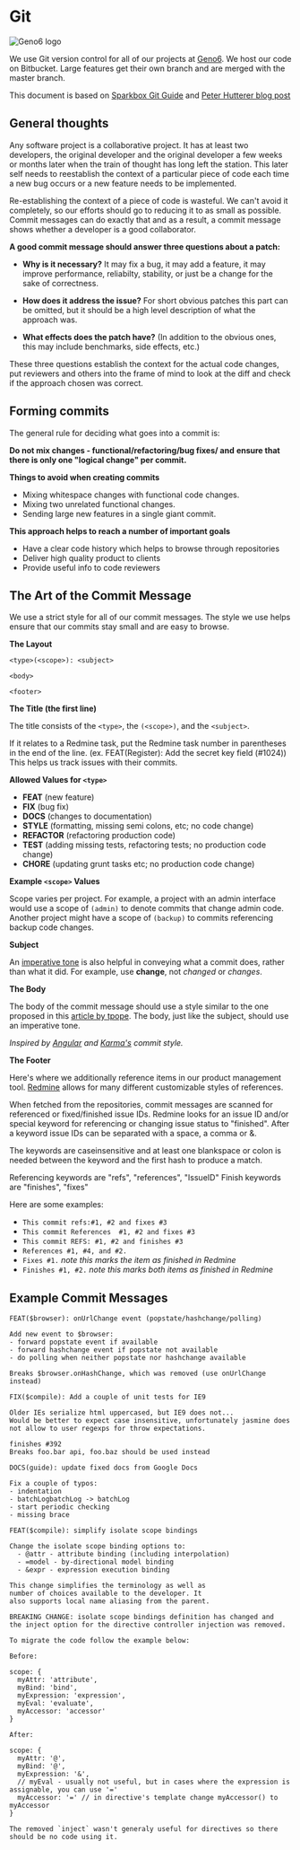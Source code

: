 Git
===

![Geno6 logo](http://geno6.com/wp-content/uploads/2014/08/geno6lgo.png)

We use Git version control for all of our projects at [Geno6]. We host
our code on Bitbucket. Large features get their own branch and are merged with the master branch.

This document is based on [Sparkbox Git Guide] and [Peter Hutterer blog post]


General thoughts
----------------


Any software project is a collaborative project. It has at least two developers, the original developer and the original developer a few weeks or months later when the train of thought has long left the station. This later self needs to reestablish the context of a particular piece of code each time a new bug occurs or a new feature needs to be implemented. 

Re-establishing the context of a piece of code is wasteful. We can't avoid it completely, so our efforts should go to reducing it to as small as possible. Commit messages can do exactly that and as a result, a commit message shows whether a developer is a good collaborator.

**A good commit message should answer three questions about a patch:**

- **Why is it necessary?** It may fix a bug, it may add a feature, it may improve performance, reliabilty, stability, or just be a change for the sake of correctness.

- **How does it address the issue?** For short obvious patches this part can be omitted, but it should be a high level description of what the approach was.

- **What effects does the patch have?** (In addition to the obvious ones, this may include benchmarks, side effects, etc.)

These three questions establish the context for the actual code changes, put reviewers and others into the frame of mind to look at the diff and check if the approach chosen was correct.


Forming commits
---------------


The general rule for deciding what goes into a commit is:

**Do not mix changes - functional/refactoring/bug fixes/ and**
**ensure that there is only one "logical change" per commit.**


**Things to avoid when creating commits**
- Mixing whitespace changes with functional code changes.
- Mixing two unrelated functional changes.
- Sending large new features in a single giant commit.


**This approach helps to reach a number of important goals**

- Have a clear code history which helps to browse through repositories
- Deliver high quality product to clients
- Provide useful info to code reviewers


The Art of the Commit Message
-----------------------------

We use a strict style for all of our commit messages. The style we use helps
ensure that our commits stay small and are easy to browse.

**The Layout**

```
<type>(<scope>): <subject>

<body>

<footer>
```

**The Title (the first line)**

The title consists of the `<type>`, the `(<scope>)`, and the `<subject>`.

If it relates to a Redmine task, put the Redmine task number in parentheses
in the end of the line. (ex. FEAT(Register): Add the secret key field
(#1024)) This helps us track issues with their commits.


**Allowed Values for `<type>`**

- **FEAT** (new feature)
- **FIX** (bug fix)
- **DOCS** (changes to documentation)
- **STYLE** (formatting, missing semi colons, etc; no code change)
- **REFACTOR** (refactoring production code)
- **TEST** (adding missing tests, refactoring tests; no production code change)
- **CHORE** (updating grunt tasks etc; no production code change)

**Example `<scope>` Values**

Scope varies per project. For example, a project with an admin interface would
use a scope of `(admin)` to denote commits that change admin code. Another
project might have a scope of `(backup)` to commits referencing backup code
changes.

**Subject**

An [imperative tone][365] is also helpful in conveying what a commit does,
rather than what it did. For example, use **change**, not _changed_ or
_changes_.

**The Body**

The body of the commit message should use a style similar to the one proposed
in this [article by tpope][tpope]. The body, just like the subject, should use
an imperative tone.


_Inspired by [Angular][angularc] and [Karma's][karmac] commit style._

**The Footer**

Here's where we additionally reference items in our product management tool. [Redmine][]
allows for many different customizable styles of references.

When fetched from the repositories, commit messages are scanned for
referenced or fixed/finished issue IDs. Redmine looks for an issue ID
and/or special keyword for referencing or changing issue status to
"finished".
After a keyword issue IDs can be separated with a space, a comma or &.

The keywords are caseinsensitive and at least one blankspace or colon is
needed between the keyword and the first hash to produce a match.

Referencing keywords are "refs", "references", "IssueID"
Finish keywords are "finishes", "fixes"

Here are some examples:

*   `This commit refs:#1, #2 and fixes #3`
*   `This commit References  #1, #2 and fixes #3`
*   `This commit REFS: #1, #2 and finishes #3`
*   `References #1, #4, and #2.`
*   `Fixes #1.` _note this marks the item as finished in Redmine_
*   `Finishes #1, #2.` _note this marks both items as finished in Redmine_

Example Commit Messages
-----------------------

```
FEAT($browser): onUrlChange event (popstate/hashchange/polling)

Add new event to $browser:
- forward popstate event if available
- forward hashchange event if popstate not available
- do polling when neither popstate nor hashchange available

Breaks $browser.onHashChange, which was removed (use onUrlChange instead)
```

```
FIX($compile): Add a couple of unit tests for IE9

Older IEs serialize html uppercased, but IE9 does not...
Would be better to expect case insensitive, unfortunately jasmine does
not allow to user regexps for throw expectations.

finishes #392
Breaks foo.bar api, foo.baz should be used instead
```

```
DOCS(guide): update fixed docs from Google Docs

Fix a couple of typos:
- indentation
- batchLogbatchLog -> batchLog
- start periodic checking
- missing brace
```

```
FEAT($compile): simplify isolate scope bindings

Change the isolate scope binding options to:
  - @attr - attribute binding (including interpolation)
  - =model - by-directional model binding
  - &expr - expression execution binding

This change simplifies the terminology as well as
number of choices available to the developer. It
also supports local name aliasing from the parent.

BREAKING CHANGE: isolate scope bindings definition has changed and
the inject option for the directive controller injection was removed.

To migrate the code follow the example below:

Before:

scope: {
  myAttr: 'attribute',
  myBind: 'bind',
  myExpression: 'expression',
  myEval: 'evaluate',
  myAccessor: 'accessor'
}

After:

scope: {
  myAttr: '@',
  myBind: '@',
  myExpression: '&',
  // myEval - usually not useful, but in cases where the expression is assignable, you can use '='
  myAccessor: '=' // in directive's template change myAccessor() to myAccessor
}

The removed `inject` wasn't generaly useful for directives so there should be no code using it.
```

[Sparkbox Git Guide]: https://github.com/sparkbox/how_to/blob/master/style/git/README.md
[Peter Hutterer blog post]: http://who-t.blogspot.de/2009/12/on-commit-messages.html
[Geno6]: http://geno6.com
[angularc]: https://docs.google.com/document/d/1QrDFcIiPjSLDn3EL15IJygNPiHORgU1_OOAqWjiDU5Y/edit#
[karmac]: http://karma-runner.github.io/0.8/dev/git-commit-msg.html
[365]: http://365git.tumblr.com/post/3308646748/writing-git-commit-messages
[tpope]: http://tbaggery.com/2008/04/19/a-note-about-git-commit-messages.html
[pull_request]: khttps://help.github.com/articles/using-pull-requests
[Sparkbox]: http://seesparkbox.com
[Redmine]: https://redmine.org/
